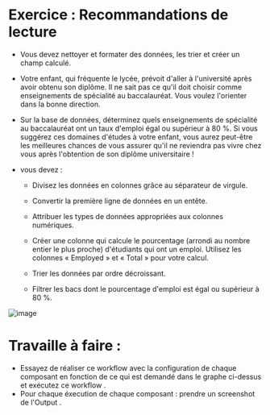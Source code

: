 # Exercice : Recommandations de lecture


- Vous devez nettoyer et formater des données, les trier et créer un champ calculé.

- Votre enfant, qui fréquente le lycée, prévoit d'aller à l'université après avoir obtenu son diplôme. Il ne sait pas ce qu'il doit choisir comme enseignements de spécialité au baccalauréat. Vous voulez l'orienter dans la bonne direction.

- Sur la base de données, déterminez quels enseignements de spécialité au baccalauréat ont un taux d'emploi égal ou supérieur à 80 %. Si vous suggérez ces domaines d'études à votre enfant, vous aurez peut-être les meilleures chances de vous assurer qu'il ne reviendra pas vivre chez vous après l'obtention de son diplôme universitaire !
- vous devez :

  - Divisez les données en colonnes grâce au séparateur de virgule.

  - Convertir la première ligne de données en un entête.

  - Attribuer les types de données appropriées aux colonnes numériques.

  - Créer une colonne qui calcule le pourcentage (arrondi au nombre entier le plus proche) d'étudiants qui ont un emploi. Utilisez les colonnes « Employed » et « Total » pour votre calcul.

  - Trier les données par ordre décroissant.

  - Filtrer les bacs dont le pourcentage d'emploi est égal ou supérieur à 80 %.

 ![image](https://user-images.githubusercontent.com/123749462/226663466-e0911c3d-3fbb-427f-84c6-19a176d67a10.png)


# Travaille à faire :

- Essayez de réaliser ce workflow avec la configuration de chaque composant en fonction de ce qui est demandé dans le graphe ci-dessus et exécutez ce workflow .
- Pour chaque éxecution de chaque composant : prendre un screenshot de l'Output .


